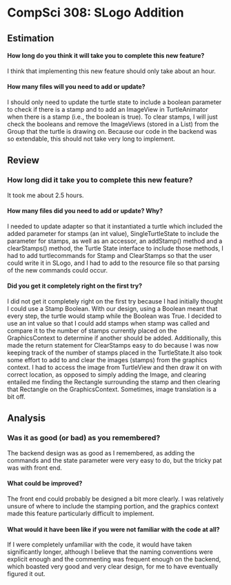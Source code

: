CompSci 308: SLogo Addition
===================

## Estimation
 
#### How long do you think it will take you to complete this new feature?

I think that implementing this new feature should only take about an hour.

#### How many files will you need to add or update?

I should only need to update the turtle state to include a boolean parameter to check if there is a stamp and to add an ImageView in TurtleAnimator when there is a stamp (i.e., the boolean is true). To clear stamps, I will just check the booleans and remove the ImageViews (stored in a List) from the Group that the turtle is drawing on. Because our code in the backend was so extendable, this should not take very long to implement.

## Review
 
### How long did it take you to complete this new feature?

It took me about 2.5 hours.


#### How many files did you need to add or update? Why?

I needed to update adapter so that it instantiated a turtle which included the added parameter for stamps (an int value), SingleTurtleState to include the parameter for stamps, as well as an accessor, an addStamp() method and a clearStamps() method, the Turtle State interface to include those methods, I had to add turtlecommands for Stamp and ClearStamps so that the user could write it in SLogo, and I had to add to the resource file so that parsing of the new commands could occur.

#### Did you get it completely right on the first try?

I did not get it completely right on the first try because I had initially thought I could use a Stamp Boolean. With our design, using a Boolean meant that every step, the turtle would stamp while the Boolean was True. I decided to use an int value so that I could add stamps when stamp was called and compare it to the number of stamps currently placed on the GraphicsContext to determine if another should be added. Additionally, this made the return statement for ClearStamps easy to do because I was now keeping track of the number of stamps placed in the TurtleState.It also took some effort to add to and clear the images (stamps) from the graphics context. I had to access the image from TurtleView and then draw it on with correct location, as opposed to simply adding the Image, and clearing entailed me finding the Rectangle surrounding the stamp and then clearing that Rectangle on the GraphicsContext. Sometimes, image translation is a bit off.

## Analysis
 
### Was it as good (or bad) as you remembered?

The backend design was as good as I remembered, as adding the commands and the state parameter were very easy to do, but the tricky pat was with front end.

#### What could be improved?

The front end could probably be designed a bit more clearly. I was relatively unsure of where to include the stamping portion, and the graphics context made this feature particularly difficult to implement. 


#### What would it have been like if you were not familiar with the code at all?

If I were completely unfamiliar with the code, it would have taken significantly longer, although I believe that the naming conventions were explicit enough and the commenting was frequent enough on the backend, which boasted very good and very clear design, for me to have eventually figured it out. 


